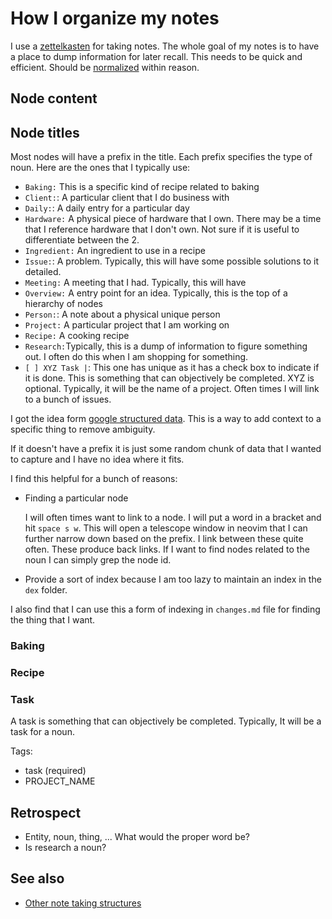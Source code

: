 # How I organize my notes

I use a [zettelkasten](../623) for taking notes. The whole goal of my notes is to have a place to dump information for later recall. This needs to be quick and efficient. Should be [normalized](../624) within reason.

## Node content

## Node titles

Most nodes will have a prefix in the title. Each prefix specifies the type of noun. Here are the ones that I typically use:

- `Baking:` This is a specific kind of recipe related to baking
- `Client:`: A particular client that I do business with
- `Daily:`: A daily entry for a particular day
- `Hardware:` A physical piece of hardware that I own. There may be a time that I reference hardware that I don't own. Not sure if it is useful to differentiate between the 2.
- `Ingredient:` An ingredient to use in a recipe
- `Issue:`: A problem. Typically, this will have some possible solutions to it detailed.
- `Meeting:` A meeting that I had. Typically, this will have
- `Overview:` A entry point for an idea. Typically, this is the top of a hierarchy of nodes
- `Person:`: A note about a physical unique person
- `Project:` A particular project that I am working on
- `Recipe:` A cooking recipe
- `Research:`Typically, this is a dump of information to figure something out. I often do this when I am shopping for something.
- `[ ] XYZ Task |`: This one has unique as it has a check box to indicate if it is done. This is something that can objectively be completed. XYZ is optional. Typically, it will be the name of a project. Often times I will link to a bunch of issues.

I got the idea form [google structured data](../620). This is a way to add context to a specific thing to remove ambiguity.

If it doesn't have a prefix it is just some random chunk of data that I wanted to capture and I have no idea where it fits.

I find this helpful for a bunch of reasons:

- Finding a particular node

  I will often times want to link to a node. I will put a word in a bracket and hit `space s w`. This will open a telescope window in neovim that I can further narrow down based on the prefix. I link between these quite often. These produce back links. If I want to find nodes related to the noun I can simply grep the node id.

- Provide a sort of index because I am too lazy to maintain an index in the `dex` folder.

I also find that I can use this a form of indexing in `changes.md` file for finding the thing that I want.

### Baking

### Recipe

### Task

A task is something that can objectively be completed. Typically, It will be a task for a noun.

Tags:

- task (required)
- PROJECT_NAME

## Retrospect

- Entity, noun, thing, ... What would the proper word be?
- Is research a noun?

## See also

- [Other note taking structures](../618)